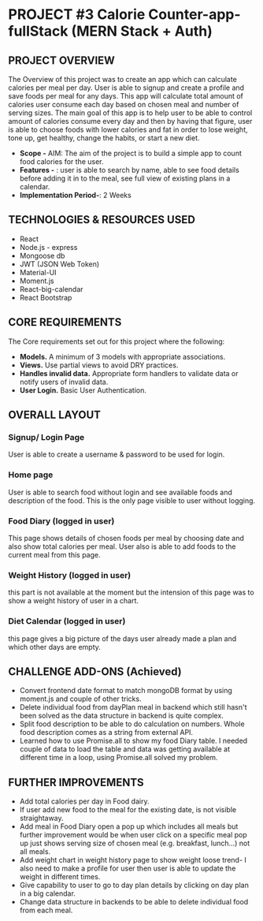 # PROJECT #3 Calorie Counter-app-fullStack (MERN Stack + Auth)

## PROJECT OVERVIEW
The Overview of this project was to create an app which can calculate calories per meal per day. User is able to signup and create a profile and save foods per meal for any days. This app will calculate total amount of calories user consume each day based on chosen meal and number of serving sizes. The main goal of this app is to help user to be able to control amount of calories consume every day and then by having that figure, user is able to choose foods with lower calories and fat in order to lose weight, tone up, get healthy, change the habits, or start a new diet.

* **Scope -** AIM: The aim of the project is to build a simple app to count food calories for the user.
* **Features -** : user is able to search by name, able to see food details before adding it in to the meal, see full view of existing plans in a calendar.
* **Implementation Period-**: 2 Weeks
## TECHNOLOGIES & RESOURCES USED
* React
* Node.js - express
* Mongoose db
* JWT (JSON Web Token)
* Material-UI
* Moment.js
* React-big-calendar
* React Bootstrap
## CORE REQUIREMENTS
The Core requirements set out for this project where the following:
* **Models.** A minimum of 3 models with appropriate associations.
* **Views.** Use partial views to avoid DRY practices.
* **Handles invalid data.** Appropriate form handlers to validate data or notify users of invalid data.
* **User Login.** Basic User Authentication.
## OVERALL LAYOUT
### Signup/ Login Page
User is able to create a username & password to be used for login.
### Home page
User is able to search food without login and see available foods and description of the food. This is the only page visible to user without logging.
### Food Diary (logged in user)
This page shows details of chosen foods per meal by choosing date and also show total calories per meal.
User also is able to add foods to the current meal from this page.
### Weight History (logged in user)
this part is not available at the moment but the intension of this page was to show a weight history of user in a chart.
### Diet Calendar (logged in user)
this page gives a big picture of the days user already made a plan and which other days are empty.
## CHALLENGE ADD-ONS (Achieved)
* Convert frontend date format to match mongoDB format by using moment.js and couple of other tricks.
* Delete individual food from dayPlan meal in backend which still hasn't been solved as the data structure in backend is quite complex.
* Split food description to be able to do calculation on numbers. Whole food description comes as a string from external API.
* Learned how to use Promise.all to show my food Diary table. I needed couple of data to load the table and data was getting available at different time in a loop, using Promise.all solved my problem.
## FURTHER IMPROVEMENTS
* Add total calories per day in Food dairy.
* If user add new food to the meal for the existing date, is not visible straightaway.
* Add meal in Food Diary open a pop up which includes all meals but further improvement would be when user click on a specific meal pop up  just shows serving size of chosen meal (e.g. breakfast, lunch...) not all meals.  
* Add weight chart in weight history page to show weight loose trend- I also need to make a profile for user then user is able to update the weight in different times.
* Give capability to user to go to day plan details by clicking on day plan in a big calendar.
* Change data structure in backends to be able to delete individual food from each meal.
